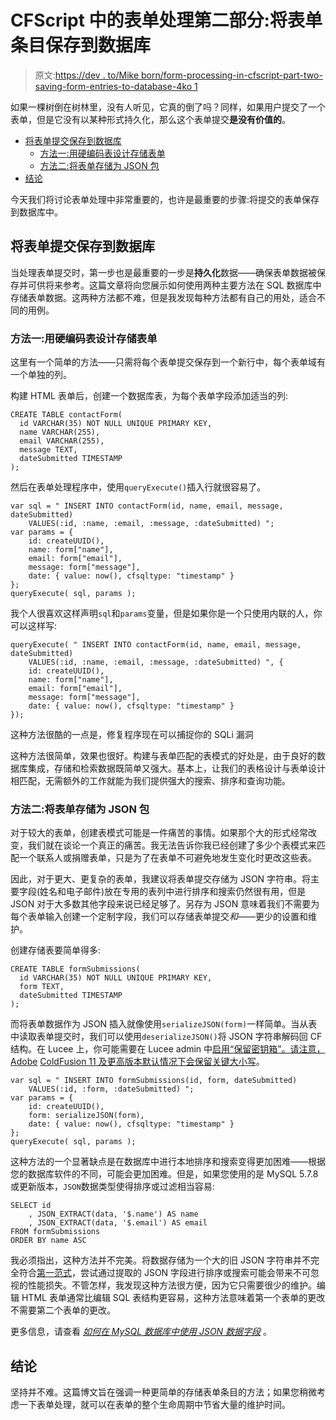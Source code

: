 # CFScript 中的表单处理第二部分:将表单条目保存到数据库

> 原文:[https://dev . to/Mike born/form-processing-in-cfscript-part-two-saving-form-entries-to-database-4ko 1](https://dev.to/mikeborn/form-processing-in-cfscript-part-two-saving-form-entries-to-the-database-4ko1)

如果一棵树倒在树林里，没有人听见，它真的倒了吗？同样，如果用户提交了一个表单，但是它没有以某种形式持久化，那么这个表单提交**是没有价值的**。

*   [将表单提交保存到数据库](#saving-form-submissions-to-the-database)
    *   [方法一:用硬编码表设计存储表单](#method-one-storing-the-form-with-a-hard-coded-table-design)
    *   [方法二:将表单存储为 JSON 包](#method-two-storing-a-form-as-a-json-packet)
*   [结论](#conclusion)

今天我们将讨论表单处理中非常重要的，也许是最重要的步骤:将提交的表单保存到数据库中。

## [](#saving-form-submissions-to-the-database)将表单提交保存到数据库

当处理表单提交时，第一步也是最重要的一步是**持久化**数据——确保表单数据被保存并可供将来参考。这篇文章将向您展示如何使用两种主要方法在 SQL 数据库中存储表单数据。这两种方法都不难，但是我发现每种方法都有自己的用处，适合不同的用例。

### [](#method-one-storing-the-form-with-a-hardcoded-table-design)方法一:用硬编码表设计存储表单

这里有一个简单的方法——只需将每个表单提交保存到一个新行中，每个表单域有一个单独的列。

构建 HTML 表单后，创建一个数据库表，为每个表单字段添加适当的列:

```
CREATE TABLE contactForm(
  id VARCHAR(35) NOT NULL UNIQUE PRIMARY KEY,
  name VARCHAR(255),
  email VARCHAR(255),
  message TEXT,
  dateSubmitted TIMESTAMP
); 
```

然后在表单处理程序中，使用`queryExecute()`插入行就很容易了。

```
var sql = " INSERT INTO contactForm(id, name, email, message, dateSubmitted)
    VALUES(:id, :name, :email, :message, :dateSubmitted) ";
var params = {
    id: createUUID(),
    name: form["name"],
    email: form["email"],
    message: form["message"],
    date: { value: now(), cfsqltype: "timestamp" }
};
queryExecute( sql, params ); 
```

我个人很喜欢这样声明`sql`和`params`变量，但是如果你是一个只使用内联的人，你可以这样写:

```
queryExecute( " INSERT INTO contactForm(id, name, email, message, dateSubmitted)
    VALUES(:id, :name, :email, :message, :dateSubmitted) ", {
    id: createUUID(),
    name: form["name"],
    email: form["email"],
    message: form["message"],
    date: { value: now(), cfsqltype: "timestamp" }
}); 
```

这种方法很酷的一点是，修复程序现在可以捕捉你的 SQLi 漏洞

这种方法很简单，效果也很好。构建与表单匹配的表模式的好处是，由于良好的数据库集成，存储和检索数据既简单又强大。基本上，让我们的表格设计与表单设计相匹配，无需额外的工作就能为我们提供强大的搜索、排序和查询功能。

### [](#method-two-storing-a-form-as-a-json-packet)方法二:将表单存储为 JSON 包

对于较大的表单，创建表模式可能是一件痛苦的事情。如果那个大的形式经常改变，我们就在谈论一个真正的痛苦。我无法告诉你我已经创建了多少个表模式来匹配一个联系人或捐赠表单，只是为了在表单不可避免地发生变化时更改这些表。

因此，对于更大、更复杂的表单，我建议将表单提交存储为 JSON 字符串。将主要字段(姓名和电子邮件)放在专用的表列中进行排序和搜索仍然很有用，但是 JSON 对于大多数其他字段来说已经足够了。另存为 JSON 意味着我们不需要为每个表单输入创建一个定制字段，我们可以存储表单提交*和*——更少的设置和维护。

创建存储表要简单得多:

```
CREATE TABLE formSubmissions(
  id VARCHAR(35) NOT NULL UNIQUE PRIMARY KEY,
  form TEXT,
  dateSubmitted TIMESTAMP
); 
```

而将表单数据作为 JSON 插入就像使用`serializeJSON(form)`一样简单。当从表中读取表单提交时，我们可以使用`deserializeJSON()`将 JSON 字符串解码回 CF 结构。在 Lucee 上，你可能需要在 Lucee admin 中[启用“保留密钥箱”。请注意，Adobe](https://www.bennadel.com/blog/3667-understanding-struct-key-casing-using-serializejson-in-lucee-5-3-2-77.htm) [ColdFusion 11 及更高版本默认情况下会保留关键大小写](https://coldfusion.adobe.com/2014/04/language-enhancements-in-coldfusion-splendor-improved-json-serialization/)。

```
var sql = " INSERT INTO formSubmissions(id, form, dateSubmitted)
    VALUES(:id, :form, :dateSubmitted) ";
var params = {
    id: createUUID(),
    form: serializeJSON(form),
    date: { value: now(), cfsqltype: "timestamp" }
};
queryExecute( sql, params ); 
```

这种方法的一个显著缺点是在数据库中进行本地排序和搜索变得更加困难——根据您的数据库软件的不同，可能会更加困难。但是，如果您使用的是 MySQL 5.7.8 或更新版本，`JSON`数据类型使得排序或过滤相当容易:

```
SELECT id
    , JSON_EXTRACT(data, '$.name') AS name
    , JSON_EXTRACT(data, '$.email') AS email 
FROM formSubmissions
ORDER BY name ASC 
```

我必须指出，这种方法并不完美。将数据存储为一个大的旧 JSON 字符串并不完全符合[第一范式](https://en.wikipedia.org/wiki/First_normal_form)，尝试通过提取的 JSON 字段进行排序或搜索可能会带来不可忽视的性能损失。不管怎样，我发现这种方法很方便，因为它只需要很少的维护。编辑 HTML 表单通常比编辑 SQL 表结构更容易，这种方法意味着第一个表单的更改不需要第二个表单的更改。

更多信息，请查看 *[如何在 MySQL 数据库中使用 JSON 数据字段](https://www.sitepoint.com/use-json-data-fields-mysql-databases/)* 。

## [](#conclusion)结论

坚持并不难。这篇博文旨在强调一种更简单的存储表单条目的方法；如果您稍微考虑一下表单处理，就可以在表单的整个生命周期中节省大量的维护时间。